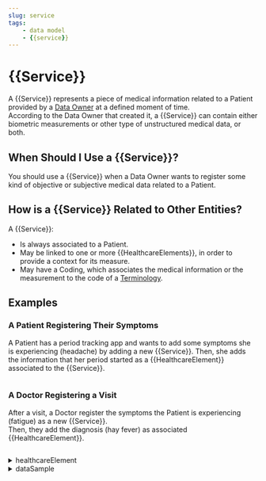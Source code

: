 ```yaml
---
slug: service
tags:
    - data model
    - {{service}}
---
```

# {{Service}}

A {{Service}} represents a piece of medical information related to a Patient provided by a [Data Owner](/{{sdk}}/glossary#data-owner) 
at a defined moment of time.  
According to the Data Owner that created it, a {{Service}} can contain either biometric measurements or other type of 
unstructured medical data, or both.  

## When Should I Use a {{Service}}?

You should use a {{Service}} when a Data Owner wants to register some kind of objective or subjective medical data 
related to a Patient.

## How is a {{Service}} Related to Other Entities?

A {{Service}}:
- Is always associated to a Patient.
- May be linked to one or more {{HealthcareElements}}, in order to provide a context for its measure.
- May have a Coding, which associates the medical information or the measurement to the code of a
[Terminology](/{{sdk}}/glossary#terminologies).

## Examples

### A Patient Registering Their Symptoms

A Patient has a period tracking app and wants to add some symptoms she is experiencing (headache) by adding a new {{Service}}.
Then, she adds the information that her period started as a {{HealthcareElement}} associated to the {{Service}}.

<!-- file://code-samples/{{sdk}}/explanation/patient-creates-data-sample/index.mts snippet:patient can create DS and HE-->
```typescript
```

### A Doctor Registering a Visit

After a visit, a Doctor register the symptoms the Patient is experiencing (fatigue) as a new {{Service}}.  
Then, they add the diagnosis (hay fever) as associated {{HealthcareElement}}.

<!-- file://code-samples/{{sdk}}/explanation/data-sample-w-coding/index.mts snippet:doctor can create DS and HE-->
```typescript
```
<!-- output://code-samples/{{sdk}}/explanation/data-sample-w-coding/healthcareElement.txt -->
<details>
<summary>healthcareElement</summary>

```json
```
</details>

<!-- output://code-samples/{{sdk}}/explanation/data-sample-w-coding/dataSample.txt -->
<details>
<summary>dataSample</summary>

```json
```
</details>
